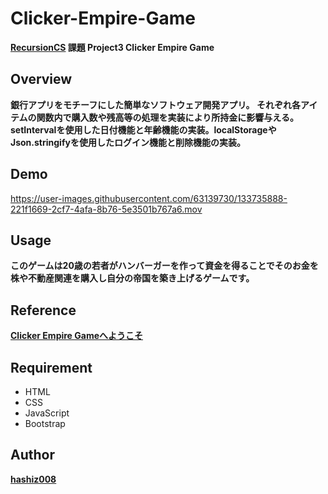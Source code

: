 # Clicker-Empire-Game
**[RecursionCS](https://recursionist.io) 課題 Project3 Clicker Empire Game**

## Overview
**銀行アプリをモチーフにした簡単なソフトウェア開発アプリ。
それぞれ各アイテムの関数内で購入数や残高等の処理を実装により所持金に影響与える。setIntervalを使用した日付機能と年齢機能の実装。localStorageやJson.stringifyを使用したログイン機能と削除機能の実装。**

## Demo 
https://user-images.githubusercontent.com/63139730/133735888-221f1669-2cf7-4afa-8b76-5e3501b767a6.mov

## Usage
**このゲームは20歳の若者がハンバーガーを作って資金を得ることでそのお金を株や不動産関連を購入し自分の帝国を築き上げるゲームです。**

## Reference
**<a href='https://clicker-empire-game-xi.vercel.app/'>Clicker Empire Gameへようこそ</a>**

## Requirement
 * HTML
 * CSS
 * JavaScript
 * Bootstrap

## Author
**<a href="https://github.com/hashiz008">hashiz008</a>**
